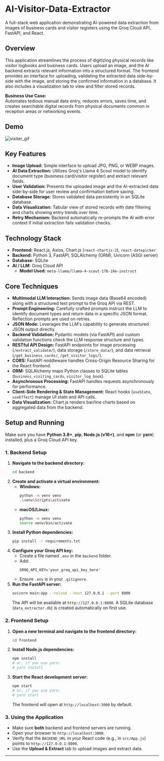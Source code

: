 # AI-Visitor-Data-Extractor

A full-stack web application demonstrating AI-powered data extraction from images of business cards and visitor registers using the Groq Cloud API, FastAPI, and React.

## Overview

This application streamlines the process of digitizing physical records like visitor logbooks and business cards. Users upload an image, and the AI backend extracts relevant information into a structured format. The frontend provides an interface for uploading, validating the extracted data side-by-side with the image, and storing the confirmed information in a database. It also includes a visualization tab to view and filter stored records.

**Business Use Case:**  
Automates tedious manual data entry, reduces errors, saves time, and creates searchable digital records from physical documents common in reception areas or networking events.

## Demo

![visiter_gif](https://github.com/user-attachments/assets/7f418ecd-8b4b-455a-b52b-1464e7dcfc11)

## Key Features

- **Image Upload:** Simple interface to upload JPG, PNG, or WEBP images.  
- **AI Data Extraction:** Utilizes Groq's Llama 4 Scout model to identify document type (business card/visitor register) and extract relevant fields.  
- **User Validation:** Presents the uploaded image and the AI-extracted data side-by-side for user review and confirmation before saving.  
- **Database Storage:** Stores validated data persistently in an SQLite database.  
- **Data Visualization:** Tabular view of stored records with date filtering and charts showing entry trends over time.  
- **Retry Mechanism:** Backend automatically re-prompts the AI with error context if initial extraction fails validation checks.  

## Technology Stack

- **Frontend:** React.js, Axios, Chart.js (`react-chartjs-2`), `react-datepicker`  
- **Backend:** Python 3, FastAPI, SQLAlchemy (ORM), Uvicorn (ASGI server)  
- **Database:** SQLite  
- **AI / LLM:** Groq Cloud API  
  - **Model Used:** `meta-llama/llama-4-scout-17b-16e-instruct`

## Core Techniques

- **Multimodal LLM Interaction:** Sends image data (Base64 encoded) along with a structured text prompt to the Groq API via REST.  
- **Prompt Engineering:** Carefully crafted prompts instruct the LLM to identify document types and return data in a specific JSON format. Reflection prompts are used on retries.  
- **JSON Mode:** Leverages the LLM's capability to generate structured JSON output directly.  
- **Backend Validation:** Pydantic models (via FastAPI) and custom validation functions check the LLM response structure and types.  
- **RESTful API Design:** FastAPI endpoints for image processing (`/extract_validate/`), data storage (`/store_data/`), and data retrieval (`/get_business_cards/`, `/get_visitor_logs/`).  
- **CORS:** FastAPI middleware handles Cross-Origin Resource Sharing for the React frontend.  
- **ORM:** SQLAlchemy maps Python classes to SQLite tables (`business_visiting_cards`, `visitor_log_book`).  
- **Asynchronous Processing:** FastAPI handles requests asynchronously for performance.  
- **Client-Side Rendering & State Management:** React hooks (`useState`, `useEffect`) manage UI state and API calls.  
- **Data Visualization:** Chart.js renders bar/line charts based on aggregated data from the backend.

## Setup and Running

Make sure you have **Python 3.8+**, **pip**, **Node.js (v16+)**, and **npm** (or **yarn**) installed, plus a Groq Cloud API key.

### 1. Backend Setup

1. **Navigate to the backend directory:**
   ```bash
   cd backend
   ```
2. **Create and activate a virtual environment:**
   - **Windows:**
     ```bash
     python -m venv venv
     .\venv\Scripts\activate
     ```
   - **macOS/Linux:**
     ```bash
     python -m venv venv
     source venv/bin/activate
     ```
3. **Install Python dependencies:**
   ```bash
   pip install -r requirements.txt
   ```
4. **Configure your Groq API key:**
   - Create a file named `.env` in the `backend` folder.
   - Add:
     ```dotenv
     GROQ_API_KEY='your_groq_api_key_here'
     ```
   - Ensure `.env` is in your `.gitignore`.
5. **Run the FastAPI server:**
   ```bash
   uvicorn main:app --reload --host 127.0.0.1 --port 8000
   ```
   The API will be available at `http://127.0.0.1:8000`. A SQLite database (`data_extractor.db`) is created automatically on first use.

### 2. Frontend Setup

1. **Open a new terminal and navigate to the frontend directory:**
   ```bash
   cd frontend
   ```
2. **Install Node.js dependencies:**
   ```bash
   npm install
   # or, if you use yarn:
   # yarn install
   ```
3. **Start the React development server:**
   ```bash
   npm start
   # or, if you use yarn:
   # yarn start
   ```
   The frontend will open at `http://localhost:3000` by default.

### 3. Using the Application

- Make sure **both** backend and frontend servers are running.
- Open your browser to `http://localhost:3000`.
- Verify that the `BACKEND_URL` in your React code (e.g., in `src/App.js`) points to `http://127.0.0.1:8000`.
- Use the **Upload & Extract** tab to upload images and extract data.

---